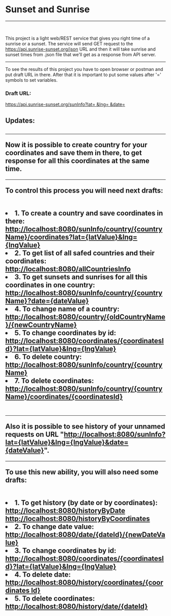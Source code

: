 <h1>Sunset and Sunrise</h1>
<hr>
<br>
<p>This project is a light web/REST service that gives you right time of a sunrise or a sunset. The service will send GET request to the <a href="#">https://api.sunrise-sunset.org/json</a> URL and then it will take sunrise and sunset times from .json file that we'll get as a response from API server.</p>
<hr>
<p>To see the results of this project you have to open browser or postman and put draft URL in there. After that it is important to put some values after '=' symbols to set variables.</p>
<h3>Draft URL:</h3>
<a href="#">https://api.sunrise-sunset.org/sunInfo?lat= &lng= &date= </a>
<h2>Updates:<h2>
<hr>
<p>Now it is possible to create country for your coordinates and save them in there, to get response for all this coordinates at the same time.
<br><hr>
To control this process you will need next drafts:</p>
<br>
<li>1. To create a country and save coordinates in there:</li>
<a href="#">http://localhost:8080/sunInfo/country/{countryName}/coordinates?lat={latValue}&lng={lngValue}</a>
<li>2. To get list of all safed countries and their coordinates:</li>
<a href="#">http://localhost:8080/allCountriesInfo</a>
<li>3. To get sunsets and sunrises for all this coordinates in one country:</li>
<a href="#">http://localhost:8080/sunInfo/country/{countryName}?date={dateValue}</a>
<li>4. To change name of a country:</li>
<a href="#">http://localhost:8080/country/{oldCountryName}/{newCountryName}</a>
<li>5. To change coordinates by id:</li>
<a href="#">http://localhost:8080/coordinates/{coordinatesId}?lat={latValue}&lng={lngValue}</a>
<li>6. To delete country:</li>
<a href="#">http://localhost:8080/sunInfo/country/{countryName}</a>
<li>7. To delete coordinates:</li>
<a href="#">http://localhost:8080/sunInfo/country/{countryName}/coordinates/{coordinatesId}</a>
<br><br>
<hr>
<p>Also it is possible to see history of your unnamed requests on URL "<a href="#">http://localhost:8080/sunInfo?lat={latValue}&lng={lngValue}&date={dateValue}</a>".
<hr> 
<p>To use this new ability, you will also need some drafts:</p>
<br>
<li>1. To get history (by date or by coordinates):</li>
<a href="#">http://localhost:8080/historyByDate</a>
<a href="#">http://localhost:8080/historyByCoordinates</a>
<li>2. To change date value:</li>
<a href="#">http://localhost:8080/date/{dateId}/{newDateValue}</a>
<li>3. To change coordinates by id:</li>
<a href="#">http://localhost:8080/coordinates/{coordinatesId}?lat={latValue}&lng={lngValue}</a>
<li>4. To delete date:</li>
<a href="#">http://localhost:8080/history/coordinates/{coordinates Id}</a>
<li>5. To delete coordinates:</li>
<a href="#">http://localhost:8080/history/date/{dateId}</a>
